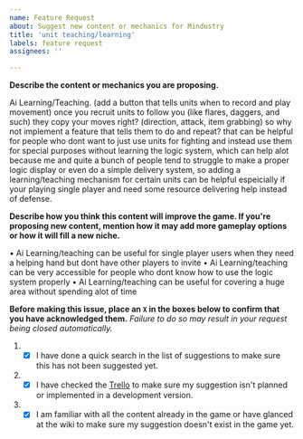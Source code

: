 ```yaml
---
name: Feature Request
about: Suggest new content or mechanics for Mindustry
title: 'unit teaching/learning'
labels: feature request
assignees: ''

---
```


**Describe the content or mechanics you are proposing.**

Ai Learning/Teaching. (add a button that tells units when to record and play movement)
once you recruit units to follow you (like flares, daggers, and such) they copy your moves right? (direction, attack, item grabbing) so why not implement a feature that tells them to do and repeat? that can be helpful for people who dont want to just use units for fighting and instead use them for special purposes without learning the logic system, which can help alot because me and quite a bunch of people tend to struggle to make a proper logic display or even do a simple delivery system, so adding a learning/teaching mechanism for certain units can be helpful  espeicially if your playing single player and need some resource delivering help instead of defense.


**Describe how you think this content will improve the game. If you're proposing new content, mention how it may add more gameplay options or how it will fill a new niche.**

• Ai Learning/teaching can be useful for single player users when they need a helping hand but dont have other players to invite
• Ai Learning/teaching can be very accessible for people who dont know how to use the logic system properly
• Ai Learning/teaching can be useful for covering a huge area without spending alot of time

**Before making this issue, place an `X` in the boxes below to confirm that you have acknowledged them.** *Failure to do so may result in your request being closed automatically.*



1. - [X] I have done a quick search in the list of suggestions to make sure this has not been suggested yet.
2. - [X] I have checked the [Trello](https://trello.com/b/aE2tcUwF/mindustry-trello) to make sure my suggestion isn't planned or implemented in a development version.
3. - [X] I am familiar with all the content already in the game or have glanced at the wiki to make sure my suggestion doesn't exist in the game yet.
